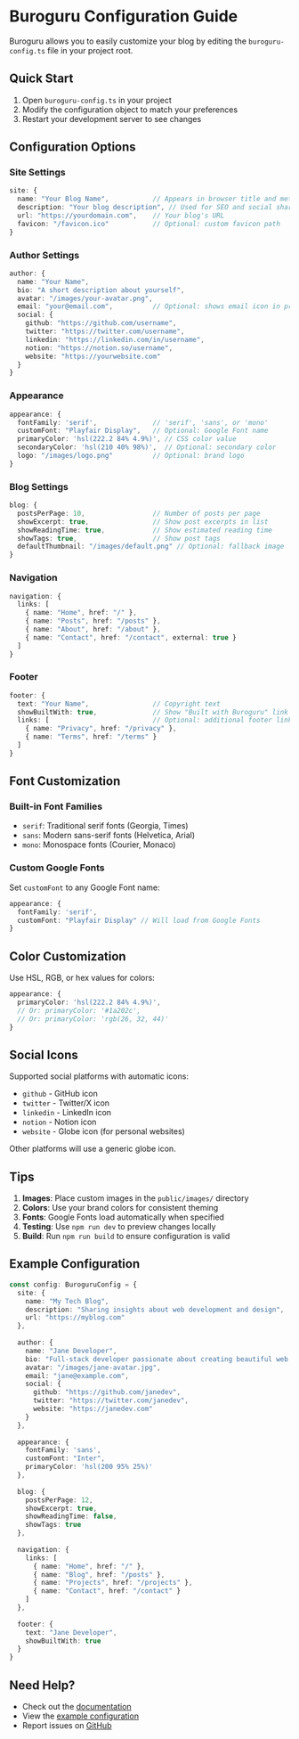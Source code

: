 # Buroguru Configuration Guide

Buroguru allows you to easily customize your blog by editing the `buroguru-config.ts` file in your project root.

## Quick Start

1. Open `buroguru-config.ts` in your project
2. Modify the configuration object to match your preferences
3. Restart your development server to see changes

## Configuration Options

### Site Settings

```typescript
site: {
  name: "Your Blog Name",           // Appears in browser title and metadata
  description: "Your blog description", // Used for SEO and social sharing
  url: "https://yourdomain.com",    // Your blog's URL
  favicon: "/favicon.ico"           // Optional: custom favicon path
}
```

### Author Settings

```typescript
author: {
  name: "Your Name",
  bio: "A short description about yourself",
  avatar: "/images/your-avatar.png",
  email: "your@email.com",          // Optional: shows email icon in profile
  social: {
    github: "https://github.com/username",
    twitter: "https://twitter.com/username", 
    linkedin: "https://linkedin.com/in/username",
    notion: "https://notion.so/username",
    website: "https://yourwebsite.com"
  }
}
```

### Appearance

```typescript
appearance: {
  fontFamily: 'serif',              // 'serif', 'sans', or 'mono'
  customFont: "Playfair Display",   // Optional: Google Font name
  primaryColor: 'hsl(222.2 84% 4.9%)', // CSS color value
  secondaryColor: 'hsl(210 40% 98%)',  // Optional: secondary color
  logo: "/images/logo.png"          // Optional: brand logo
}
```

### Blog Settings

```typescript
blog: {
  postsPerPage: 10,                 // Number of posts per page
  showExcerpt: true,                // Show post excerpts in list
  showReadingTime: true,            // Show estimated reading time
  showTags: true,                   // Show post tags
  defaultThumbnail: "/images/default.png" // Optional: fallback image
}
```

### Navigation

```typescript
navigation: {
  links: [
    { name: "Home", href: "/" },
    { name: "Posts", href: "/posts" },
    { name: "About", href: "/about" },
    { name: "Contact", href: "/contact", external: true }
  ]
}
```

### Footer

```typescript
footer: {
  text: "Your Name",                // Copyright text
  showBuiltWith: true,              // Show "Built with Buroguru" link
  links: [                          // Optional: additional footer links
    { name: "Privacy", href: "/privacy" },
    { name: "Terms", href: "/terms" }
  ]
}
```

## Font Customization

### Built-in Font Families
- `serif`: Traditional serif fonts (Georgia, Times)
- `sans`: Modern sans-serif fonts (Helvetica, Arial)
- `mono`: Monospace fonts (Courier, Monaco)

### Custom Google Fonts
Set `customFont` to any Google Font name:
```typescript
appearance: {
  fontFamily: 'serif',
  customFont: "Playfair Display" // Will load from Google Fonts
}
```

## Color Customization

Use HSL, RGB, or hex values for colors:
```typescript
appearance: {
  primaryColor: 'hsl(222.2 84% 4.9%)',
  // Or: primaryColor: '#1a202c',
  // Or: primaryColor: 'rgb(26, 32, 44)'
}
```

## Social Icons

Supported social platforms with automatic icons:
- `github` - GitHub icon
- `twitter` - Twitter/X icon  
- `linkedin` - LinkedIn icon
- `notion` - Notion icon
- `website` - Globe icon (for personal websites)

Other platforms will use a generic globe icon.

## Tips

1. **Images**: Place custom images in the `public/images/` directory
2. **Colors**: Use your brand colors for consistent theming
3. **Fonts**: Google Fonts load automatically when specified
4. **Testing**: Use `npm run dev` to preview changes locally
5. **Build**: Run `npm run build` to ensure configuration is valid

## Example Configuration

```typescript
const config: BuroguruConfig = {
  site: {
    name: "My Tech Blog",
    description: "Sharing insights about web development and design",
    url: "https://myblog.com"
  },
  
  author: {
    name: "Jane Developer",
    bio: "Full-stack developer passionate about creating beautiful web experiences.",
    avatar: "/images/jane-avatar.jpg",
    email: "jane@example.com",
    social: {
      github: "https://github.com/janedev",
      twitter: "https://twitter.com/janedev",
      website: "https://janedev.com"
    }
  },
  
  appearance: {
    fontFamily: 'sans',
    customFont: "Inter",
    primaryColor: 'hsl(200 95% 25%)'
  },
  
  blog: {
    postsPerPage: 12,
    showExcerpt: true,
    showReadingTime: false,
    showTags: true
  },
  
  navigation: {
    links: [
      { name: "Home", href: "/" },
      { name: "Blog", href: "/posts" },
      { name: "Projects", href: "/projects" },
      { name: "Contact", href: "/contact" }
    ]
  },
  
  footer: {
    text: "Jane Developer",
    showBuiltWith: true
  }
}
```

## Need Help?

- Check out the [documentation](https://buroguru.zudo.cc/get-started-en)
- View the [example configuration](./buroguru-config.ts)
- Report issues on [GitHub](https://github.com/WuSandWitch/Buroguru) 